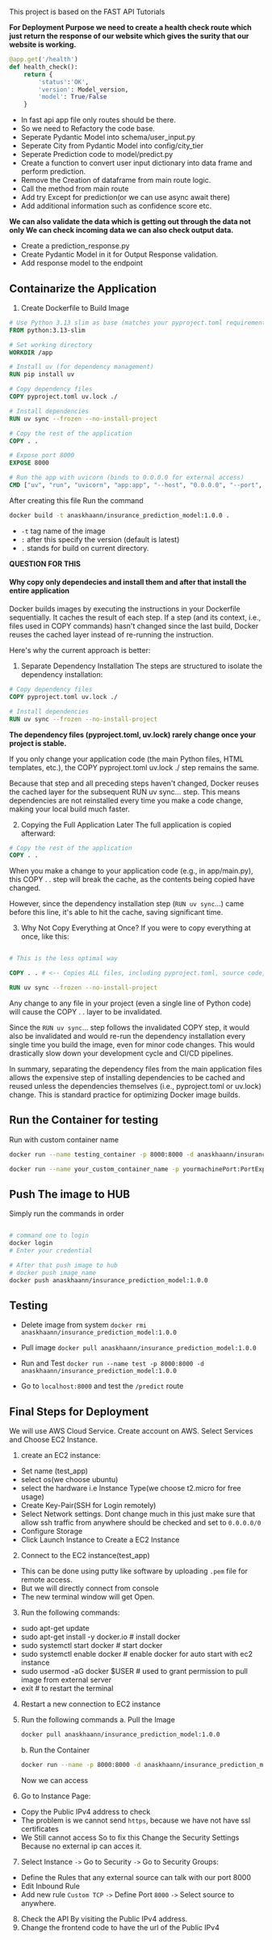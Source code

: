 This project is based on the FAST API Tutorials

**For Deployment Purpose we need to create a health check route which just return the response of our website which gives the surity that our website is working.**

```py
@app.get('/health')
def health_check():
    return {
        'status':'OK',
        'version': Model_version,
        'model': True/False
    }
```

- In fast api app file only routes should be there.
- So we need to Refactory the code base.
- Seperate Pydantic Model into schema/user_input.py
- Seperate City from Pydantic Model into config/city_tier
- Seperate Prediction code to model/predict.py
- Create a function to convert user input dictionary into data frame and perform prediction.
- Remove the Creation of dataframe from main route logic.
- Call the method from main route
- Add try Except for prediction(or we can use async await there)
- Add additional information such as confidence score etc.

**We can also validate the data which is getting out through the data not only We can check incoming data we can also check output data.**

- Create a prediction_response.py
- Create Pydantic Model in it for Output Response validation.
- Add response model to the endpoint

## **Containarize the Application**

1. Create Dockerfile to Build Image

```dockerfile
# Use Python 3.13 slim as base (matches your pyproject.toml requirement)
FROM python:3.13-slim

# Set working directory
WORKDIR /app

# Install uv (for dependency management)
RUN pip install uv

# Copy dependency files
COPY pyproject.toml uv.lock ./

# Install dependencies
RUN uv sync --frozen --no-install-project

# Copy the rest of the application
COPY . .

# Expose port 8000
EXPOSE 8000

# Run the app with uvicorn (binds to 0.0.0.0 for external access)
CMD ["uv", "run", "uvicorn", "app:app", "--host", "0.0.0.0", "--port", "8000"]
```

After creating this file Run the command

```bash
docker build -t anaskhaann/insurance_prediction_model:1.0.0 .
```

- `-t` tag name of the image
- `:` after this specify the version (default is latest)
- `.` stands for build on current directory.

**QUESTION FOR THIS**

#### Why copy only dependecies and install them and after that install the entire application

Docker builds images by executing the instructions in your Dockerfile sequentially. It caches the result of each step. If a step (and its context, i.e., files used in COPY commands) hasn't changed since the last build, Docker reuses the cached layer instead of re-running the instruction.

Here's why the current approach is better:

1. Separate Dependency Installation
   The steps are structured to isolate the dependency installation:

```dockerfile
# Copy dependency files
COPY pyproject.toml uv.lock ./

# Install dependencies
RUN uv sync --frozen --no-install-project
```

**The dependency files (pyproject.toml, uv.lock) rarely change once your project is stable.**

If you only change your application code (the main Python files, HTML templates, etc.), the COPY pyproject.toml uv.lock ./ step remains the same.

Because that step and all preceding steps haven't changed, Docker reuses the cached layer for the subsequent RUN uv sync... step. This means dependencies are not reinstalled every time you make a code change, making your local build much faster.

2. Copying the Full Application Later
   The full application is copied afterward:

```dockerfile
# Copy the rest of the application
COPY . .
```

When you make a change to your application code (e.g., in app/main.py), this COPY . . step will break the cache, as the contents being copied have changed.

However, since the dependency installation step (`RUN uv sync`...) came before this line, it's able to hit the cache, saving significant time.

3. Why Not Copy Everything at Once?
   If you were to copy everything at once, like this:

```dockerfile

# This is the less optimal way

COPY . . # <-- Copies ALL files, including pyproject.toml, source code, etc.

RUN uv sync --frozen --no-install-project
```

Any change to any file in your project (even a single line of Python code) will cause the COPY . . layer to be invalidated.

Since the `RUN uv sync`... step follows the invalidated COPY step, it would also be invalidated and would re-run the dependency installation every single time you build the image, even for minor code changes. This would drastically slow down your development cycle and CI/CD pipelines.

In summary, separating the dependency files from the main application files allows the expensive step of installing dependencies to be cached and reused unless the dependencies themselves (i.e., pyproject.toml or uv.lock) change. This is standard practice for optimizing Docker image builds.

## **Run the Container for testing**

Run with custom container name

```bash
docker run --name testing_container -p 8000:8000 -d anaskhaann/insurance_prediction_model:1.0.0
```

```bash
docker run --name your_custom_container_name -p yourmachinePort:PortExposedFromImage -d image_name
```

## **Push The image to HUB**

Simply run the commands in order

```bash

# command one to login
docker login
# Enter your credential

# After that push image to hub
# docker push image_name
docker push anaskhaann/insurance_prediction_model:1.0.0
```

## **Testing**

- Delete image from system
  `docker rmi anaskhaann/insurance_prediction_model:1.0.0`

- Pull image
  `docker pull anaskhaann/insurance_prediction_model:1.0.0`

- Run and Test
  `docker run --name test -p 8000:8000 -d anaskhaann/insurance_prediction_model:1.0.0`

- Go to `localhost:8000` and test the `/predict` route

## **Final Steps for Deployment**

We will use AWS Cloud Service.
Create account on AWS.
Select Services and Choose EC2 Instance.

1. create an EC2 instance:

- Set name (test_app)
- select os(we choose ubuntu)
- select the hardware i.e Instance Type(we choose t2.micro for free usage)
- Create Key-Pair(SSH for Login remotely)
- Select Network settings. Dont change much in this just make sure that allow ssh traffic from anywhere should be checked and set to `0.0.0.0/0`
- Configure Storage
- Click Launch Instance to Create a EC2 Instance

2. Connect to the EC2 instance(test_app)

- This can be done using putty like software by uploading `.pem` file for remote access.
- But we will directly connect from console
- The new terminal window will get Open.

3. Run the following commands:

- sudo apt-get update
- sudo apt-get install -y docker.io # install docker
- sudo systemctl start docker # start docker
- sudo systemctl enable docker # enable docker for auto start with ec2 instance
- sudo usermod -aG docker $USER # used to grant permission to pull image from external server
- exit # to restart the terminal

4. Restart a new connection to EC2 instance
5. Run the following commands
   a. Pull the Image

   ```bash
   docker pull anaskhaann/insurance_prediction_model:1.0.0
   ```

   b. Run the Container

   ```bash
   docker run --name -p 8000:8000 -d anaskhaann/insurance_prediction_model:1.0.0
   ```

   Now we can access

6. Go to Instance Page:

- Copy the Public IPv4 address to check
- The problem is we cannot send `https`, because we have not have ssl certificates
- We Still cannot access So to fix this Change the Security Settings Because no external ip can acces it.

7. Select Instance `->` Go to Security `->` Go to Security Groups:

- Define the Rules that any external source can talk with our port 8000
- Edit Inbound Rule
- Add new rule `Custom TCP` `->` Define Port `8000` `->` Select source to anywhere.

8. Check the API By visiting the Public IPv4 address.
9. Change the frontend code to have the url of the Public IPv4
